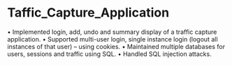 # Taffic_Capture_Application
•	Implemented login, add, undo and summary display of a traffic capture application.
•	Supported multi-user login, single instance login (logout all instances of that user) – using cookies.
•	Maintained multiple databases for users, sessions and traffic using SQL.
•	Handled SQL injection attacks.
